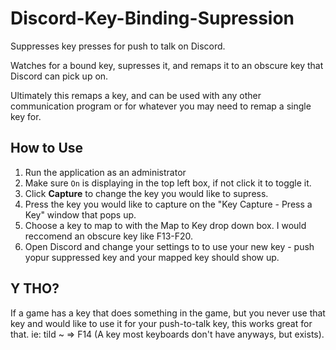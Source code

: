 # Discord-Key-Binding-Supression

Suppresses key presses for push to talk on Discord.

Watches for a bound key, supresses it, and remaps it to an obscure key that Discord can pick up on.

Ultimately this remaps a key, and can be used with any other communication program or for whatever you may need to remap a single key for.

## How to Use

1. Run the application as an administrator
1. Make sure `On` is displaying in the top left box, if not click it to toggle it.
1. Click **Capture** to change the key you would like to supress.
1. Press the key you would like to capture on the "Key Capture - Press a Key" window that pops up.
1. Choose a key to map to with the Map to Key drop down box. I would reccomend an obscure key like F13-F20.
1. Open Discord and change your settings to to use your new key - push yopur suppressed key and your mapped key should show up.

## Y THO?

If a game has a key that does something in the game, but you never use that key and would like to use it for your push-to-talk key, this works great for that. ie: tild ~ => F14 (A key most keyboards don't have anyways, but exists).
